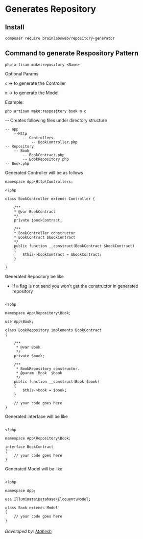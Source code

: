 # Generates Repository


## Install

`composer require brainlabsweb/repository-generator`


## Command to generate Respository Pattern

``php artisan make:repository <Name>``

Optional Params

`c` -> to generate the Controller

`m` -> to generate the Model

Example:

``php artisan make:respository book m c``

-- Creates following files under directory structure

    -- app
        --Http
            -- Controllers
                -- BookController.php
    -- Repository
        -- Book
            -- BookContract.php
            -- BookRepository.php
    -- Book.php

Generated Controller will be as follows

```
namespace App\Http\Controllers;

<?php 

class BookController extends Controller {
    
    /**
    * @var BookContract
    */
    private $bookContract;

    /**
    * BookController constructor
    * BookContract $bookContract
    */
    public function __construct(BookContract $bookContract) 
    {
        $this->bookContract = $bookContract;
    }

}

```

Generated Repository be like

- if `m` flag is not send you won't get the constructor in generated repository

```

<?php

namespace App\Repository\Book;

use App\Book;

class BookRepository implements BookContract
{

    /**
     * @var Book
     */
    private $book;

    /**
     * BookRepository constructor.
     * @param  Book  $book
     */
    public function __construct(Book $book)
    {
        $this->book = $book;
    }

    // your code goes here
}

```

Generated interface will be like

```

<?php

namespace App\Repository\Book;

interface BookContract
{
    // your code goes here 
}

```

Generated Model will be like

```

<?php

namespace App;

use Illuminate\Database\Eloquent\Model;

class Book extends Model
{
    // your code goes here
}

```


###### Developed by: [Mahesh](https://brainlabsweb.com)
    
